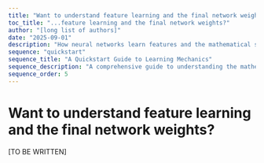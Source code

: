 ```yaml
---
title: "Want to understand feature learning and the final network weights?"
toc_title: "...feature learning and the final network weights?"
author: "[long list of authors]"
date: "2025-09-01"
description: "How neural networks learn features and the mathematical structure of final network weights."
sequence: "quickstart"
sequence_title: "A Quickstart Guide to Learning Mechanics"
sequence_description: "A comprehensive guide to understanding the mathematical foundations of deep learning, from optimization to generalization."
sequence_order: 5
---
```


# Want to understand feature learning and the final network weights?

[TO BE WRITTEN]